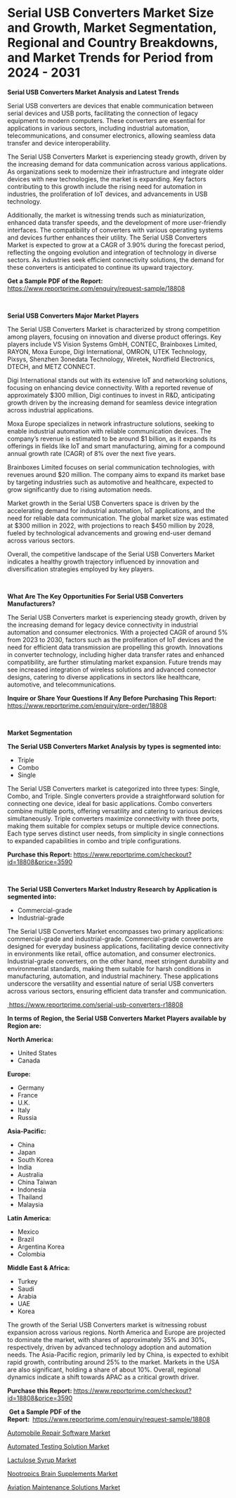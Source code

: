 <p><h1>Serial USB Converters Market Size and Growth, Market Segmentation, Regional and Country Breakdowns, and Market Trends for Period from 2024 -  2031</h1></p><p><strong>Serial USB Converters Market Analysis and Latest Trends</strong></p>
<p><p>Serial USB converters are devices that enable communication between serial devices and USB ports, facilitating the connection of legacy equipment to modern computers. These converters are essential for applications in various sectors, including industrial automation, telecommunications, and consumer electronics, allowing seamless data transfer and device interoperability. </p><p>The Serial USB Converters Market is experiencing steady growth, driven by the increasing demand for data communication across various applications. As organizations seek to modernize their infrastructure and integrate older devices with new technologies, the market is expanding. Key factors contributing to this growth include the rising need for automation in industries, the proliferation of IoT devices, and advancements in USB technology.</p><p>Additionally, the market is witnessing trends such as miniaturization, enhanced data transfer speeds, and the development of more user-friendly interfaces. The compatibility of converters with various operating systems and devices further enhances their utility. The Serial USB Converters Market is expected to grow at a CAGR of 3.90% during the forecast period, reflecting the ongoing evolution and integration of technology in diverse sectors. As industries seek efficient connectivity solutions, the demand for these converters is anticipated to continue its upward trajectory.</p></p>
<p><strong>Get a Sample PDF of the Report:&nbsp;</strong> <a href="https://www.reportprime.com/enquiry/request-sample/18808?utm_campaign=1082&utm_medium=2&utm_source=Github&utm_content=ia&utm_term=22112024&utm_id=serial-usb-converters">https://www.reportprime.com/enquiry/request-sample/18808</a></p>
<p>&nbsp;</p>
<p><strong>Serial USB Converters Major Market Players</strong></p>
<p><p>The Serial USB Converters Market is characterized by strong competition among players, focusing on innovation and diverse product offerings. Key players include VS Vision Systems GmbH, CONTEC, Brainboxes Limited, RAYON, Moxa Europe, Digi International, OMRON, UTEK Technology, Pixsys, Shenzhen 3onedata Technology, Wiretek, Nordfield Electronics, DTECH, and METZ CONNECT.</p><p>Digi International stands out with its extensive IoT and networking solutions, focusing on enhancing device connectivity. With a reported revenue of approximately $300 million, Digi continues to invest in R&D, anticipating growth driven by the increasing demand for seamless device integration across industrial applications.</p><p>Moxa Europe specializes in network infrastructure solutions, seeking to enable industrial automation with reliable communication devices. The company’s revenue is estimated to be around $1 billion, as it expands its offerings in fields like IoT and smart manufacturing, aiming for a compound annual growth rate (CAGR) of 8% over the next five years.</p><p>Brainboxes Limited focuses on serial communication technologies, with revenues around $20 million. The company aims to expand its market base by targeting industries such as automotive and healthcare, expected to grow significantly due to rising automation needs.</p><p>Market growth in the Serial USB Converters space is driven by the accelerating demand for industrial automation, IoT applications, and the need for reliable data communication. The global market size was estimated at $300 million in 2022, with projections to reach $450 million by 2028, fueled by technological advancements and growing end-user demand across various sectors.</p><p>Overall, the competitive landscape of the Serial USB Converters Market indicates a healthy growth trajectory influenced by innovation and diversification strategies employed by key players.</p></p>
<p>&nbsp;</p>
<p><strong>What Are The Key Opportunities For Serial USB Converters Manufacturers?</strong></p>
<p><p>The Serial USB Converters market is experiencing steady growth, driven by the increasing demand for legacy device connectivity in industrial automation and consumer electronics. With a projected CAGR of around 5% from 2023 to 2030, factors such as the proliferation of IoT devices and the need for efficient data transmission are propelling this growth. Innovations in converter technology, including higher data transfer rates and enhanced compatibility, are further stimulating market expansion. Future trends may see increased integration of wireless solutions and advanced connector designs, catering to diverse applications in sectors like healthcare, automotive, and telecommunications.</p></p>
<p><strong>Inquire or Share Your Questions If Any Before Purchasing This Report:</strong> <a href="https://www.reportprime.com/enquiry/pre-order/18808?utm_campaign=1082&utm_medium=2&utm_source=Github&utm_content=ia&utm_term=22112024&utm_id=serial-usb-converters">https://www.reportprime.com/enquiry/pre-order/18808</a></p>
<p>&nbsp;</p>
<p><strong>Market Segmentation</strong></p>
<p><strong>The Serial USB Converters Market Analysis by types is segmented into:</strong></p>
<p><ul><li>Triple</li><li>Combo</li><li>Single</li></ul></p>
<p><p>The Serial USB Converters market is categorized into three types: Single, Combo, and Triple. Single converters provide a straightforward solution for connecting one device, ideal for basic applications. Combo converters combine multiple ports, offering versatility and catering to various devices simultaneously. Triple converters maximize connectivity with three ports, making them suitable for complex setups or multiple device connections. Each type serves distinct user needs, from simplicity in single connections to expanded capabilities in combo and triple configurations.</p></p>
<p><strong>Purchase this Report:&nbsp;</strong><a href="https://www.reportprime.com/checkout?id=18808&price=3590&utm_campaign=1082&utm_medium=2&utm_source=Github&utm_content=ia&utm_term=22112024&utm_id=serial-usb-converters">https://www.reportprime.com/checkout?id=18808&price=3590</a></p>
<p>&nbsp;</p>
<p><strong>The Serial USB Converters Market Industry Research by Application is segmented into:</strong></p>
<p><ul><li>Commercial-grade</li><li>Industrial-grade</li></ul></p>
<p><p>The Serial USB Converters Market encompasses two primary applications: commercial-grade and industrial-grade. Commercial-grade converters are designed for everyday business applications, facilitating device connectivity in environments like retail, office automation, and consumer electronics. Industrial-grade converters, on the other hand, meet stringent durability and environmental standards, making them suitable for harsh conditions in manufacturing, automation, and industrial machinery. These applications underscore the versatility and essential nature of serial USB converters across various sectors, ensuring efficient data transfer and communication.</p></p>
<p><a href="https://www.reportprime.com/serial-usb-converters-r18808?utm_campaign=1082&utm_medium=2&utm_source=Github&utm_content=ia&utm_term=22112024&utm_id=serial-usb-converters">&nbsp;https://www.reportprime.com/serial-usb-converters-r18808</a></p>
<p><strong>In terms of Region, the Serial USB Converters Market Players available by Region are:</strong></p>
<p>
    <p> <strong> North America: </strong>
        <ul>
            <li>United States</li>
            <li>Canada</li>
        </ul>
        </p> 
    <p> <strong> Europe: </strong>
        <ul>
            <li>Germany</li>
            <li>France</li>
            <li>U.K.</li>
            <li>Italy</li>
            <li>Russia</li>
        </ul>
        </p> 
    <p> <strong> Asia-Pacific: </strong>
        <ul>
            <li>China</li>
            <li>Japan</li>
            <li>South Korea</li>
            <li>India</li>
            <li>Australia</li>
            <li>China Taiwan</li>
            <li>Indonesia</li>
            <li>Thailand</li>
            <li>Malaysia</li>
        </ul>
        </p> 
    <p> <strong> Latin America: </strong>
        <ul>
            <li>Mexico</li>
            <li>Brazil</li>
            <li>Argentina Korea</li>
            <li>Colombia</li>
        </ul>
        </p> 
    <p> <strong> Middle East & Africa: </strong>
        <ul>
            <li>Turkey</li>
            <li>Saudi</li>
            <li>Arabia</li>
            <li>UAE</li>
            <li>Korea</li>
        </ul>
    </p>
    </p>
<p><p>The growth of the Serial USB Converters market is witnessing robust expansion across various regions. North America and Europe are projected to dominate the market, with shares of approximately 35% and 30%, respectively, driven by advanced technology adoption and automation needs. The Asia-Pacific region, primarily led by China, is expected to exhibit rapid growth, contributing around 25% to the market. Markets in the USA are also significant, holding a share of about 10%. Overall, regional dynamics indicate a shift towards APAC as a critical growth driver.</p></p>
<p><strong>Purchase this Report: </strong><a href="https://www.reportprime.com/checkout?id=18808&price=3590&utm_campaign=1082&utm_medium=2&utm_source=Github&utm_content=ia&utm_term=22112024&utm_id=serial-usb-converters">https://www.reportprime.com/checkout?id=18808&price=3590</a></p>
<p>&nbsp;<strong>Get a Sample PDF of the Report:&nbsp;&nbsp;</strong><a href="https://www.reportprime.com/enquiry/request-sample/18808?utm_campaign=1082&utm_medium=2&utm_source=Github&utm_content=ia&utm_term=22112024&utm_id=serial-usb-converters">https://www.reportprime.com/enquiry/request-sample/18808</a></p>
<p><strong></strong></p>
<p><p><a href="https://www.linkedin.com/pulse/automobile-repair-software-market-forecasted-from-2024-qyree?utm_campaign=1082&utm_medium=2&utm_source=Github&utm_content=ia&utm_term=22112024&utm_id=serial-usb-converters">Automobile Repair Software Market</a></p><p><a href="https://www.linkedin.com/pulse/automated-testing-solution-market-analysis-comprehensive-bu4fe?utm_campaign=1082&utm_medium=2&utm_source=Github&utm_content=ia&utm_term=22112024&utm_id=serial-usb-converters">Automated Testing Solution Market</a></p><p><a href="https://issuu.com/reportprime-2/docs/lactulose-syrup-market-size-2030.pp_def54a3d429777?utm_campaign=1082&utm_medium=2&utm_source=Github&utm_content=ia&utm_term=22112024&utm_id=serial-usb-converters">Lactulose Syrup Market</a></p><p><a href="https://issuu.com/reportprime-2/docs/nootropics-brain-supplements-market_d3c060a606ca3e?utm_campaign=1082&utm_medium=2&utm_source=Github&utm_content=ia&utm_term=22112024&utm_id=serial-usb-converters">Nootropics Brain Supplements Market</a></p><p><a href="https://www.linkedin.com/pulse/analyzing-historical-growth-trends-driversof-aviation-2k3xe?utm_campaign=1082&utm_medium=2&utm_source=Github&utm_content=ia&utm_term=22112024&utm_id=serial-usb-converters">Aviation Maintenance Solutions Market</a></p></p>